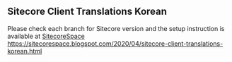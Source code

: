 <h2>Sitecore Client Translations Korean</h2>

Please check each branch for Sitecore version and the setup instruction is available at <a href="https://SitecoreSpace.blogspot.com" target="_blank" />SitecoreSpace</a>
<a href="https://sitecorespace.blogspot.com/2020/04/sitecore-client-translations-korean.html">https://sitecorespace.blogspot.com/2020/04/sitecore-client-translations-korean.html</a>
